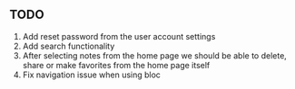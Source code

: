 ## TODO

1. Add reset password from the user account settings
2. Add search functionality
3. After selecting notes from the home page we should be able to delete, share or make favorites from the home page
   itself
4. Fix navigation issue when using bloc
